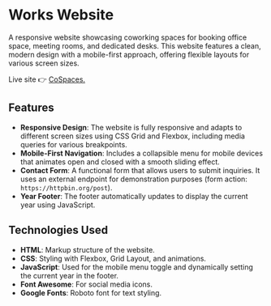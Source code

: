 # Works Website

A responsive website showcasing coworking spaces for booking office space, meeting rooms, and dedicated desks. This website features a clean, modern design with a mobile-first approach, offering flexible layouts for various screen sizes.

Live site 👉 [CoSpaces.](https://aribeirodev.github.io/works/)

## Features

- **Responsive Design**: The website is fully responsive and adapts to different screen sizes using CSS Grid and Flexbox, including media queries for various breakpoints.
- **Mobile-First Navigation**: Includes a collapsible menu for mobile devices that animates open and closed with a smooth sliding effect.
- **Contact Form**: A functional form that allows users to submit inquiries. It uses an external endpoint for demonstration purposes (form action: `https://httpbin.org/post`).
- **Year Footer**: The footer automatically updates to display the current year using JavaScript.

## Technologies Used

- **HTML**: Markup structure of the website.
- **CSS**: Styling with Flexbox, Grid Layout, and animations.
- **JavaScript**: Used for the mobile menu toggle and dynamically setting the current year in the footer.
- **Font Awesome**: For social media icons.
- **Google Fonts**: Roboto font for text styling.
